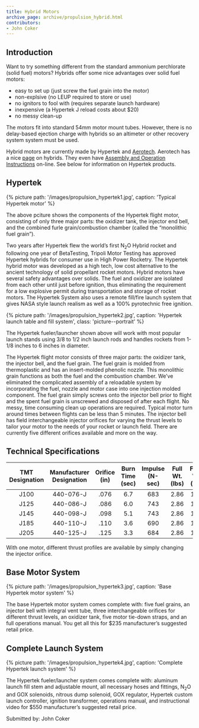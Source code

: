 ```yaml
---
title: Hybrid Motors
archive_page: archive/propulsion_hybrid.html
contributors:
- John Coker
---
```

## Introduction

Want to try something different from the standard ammonium perchlorate (solid fuel) motors?
Hybrids offer some nice advantages over solid fuel motors:

- easy to set up (just screw the fuel grain into the motor)
- non-explsive (no LEUP required to store or use)
- no ignitors to fool with (requires separate launch hardware)
- inexpensive (a Hypertek J reload costs about $20)
- no messy clean-up

The motors fit into standard 54mm motor mount tubes.
However, there is no delay-based ejection charge with hybrids so an altimeter or other recovery system system must be used.

Hybrid motors are currently made by Hypertek and [Aerotech](http://www.aerotech-rocketry.com/).
Aerotech has a nice [page](http://www.aerotech-rocketry.com/products/motors/about_Hybrid.html) on hybrids.
They even have [Assembly and Operation Instructions](http://www.aerotech-rocketry.com/products/motors/54mmInst/54mmJ280HW_inst.html) on-line.
See below for information on Hypertek products.

## Hypertek

{% picture path: '/images/propulsion_hypertek1.jpg', caption: 'Typical Hypertek motor' %}

The above pciture shows the components of the Hypertek flight motor, consisting of only three major parts: the oxidizer tank, the injector end bell, and the combined furle grain/combustion chamber (called the “monolithic fuel grain”).

Two years after Hypertek flew the world’s first N<sub>2</sub>O Hybrid rocket and following one year of BetaTesting, Tripoli Motor Testing has approved Hypertek hybrids for consumer use in High Power Rocketry.
The Hypertek hybrid motor was developed as a high tech, low cost alternative to the ancient technology of solid propellant rocket motors.
Hybrid motors have several safety advantages over solids.
The fuel and oxidizer are isolated from each other until just before ignition, thus eliminating the requirement for a low explosive permit during transportation and storage of rocket motors.
The Hypertek System also uses a remote fill/fire launch system that gives NASA style launch realism as well as a 100% pyrotechnic free ignition.

{% picture path: '/images/propulsion_hypertek2.jpg', caption: 'Hypertek launch table and fill system', class: 'picture--portrait' %}

The Hypertek fueler/launcher shown above will work with most popular launch stands using 3/8 to 1/2 inch launch rods and handles rockets from 1-1/8 inches to 6 inches in diameter.

The Hypertek flight motor consists of three major parts: the oxidizer tank, the injector bell, and the fuel grain.
The fuel grain is molded from thermoplastic and has an insert-molded phenolic nozzle.
This monolithic grain functions as both the fuel and the combustion chamber.
We’ve eliminated the complicated assembly of a reloadable system by incorporating the fuel, nozzle and motor case into one injection molded component.
The fuel grain simply screws onto the injector bell prior to flight and the spent fuel grain is unscrewed and disposed of after each flight.
No messy, time consuming clean up operations are required.
Typical motor turn around times between flights can be less than 5 minutes.
The injector bell has field interchangeable injector orifices for varying the thrust levels to tailor your motor to the needs of your rocket or launch field.
There are currently five different orifices available and more on the way.

## Technical Specifications

| TMT Designation | Manufacturer Designation | Orifice (in) | Burn Time (sec) | Impulse (N-sec) | Full Wt. (lbs) | Fired Wt. (lbs) | N<sub>2</sub>O Wt. (lbs) | Dia. (in) | Length (in) |
|:---------------:|:------------------------:|:------------:|:---------------:|:---------------:|:--------------:|:---------------:|:-------------:|:---------:|:-----------:|
| J100            | 440-076-J                | .076         | 6.7             | 683             | 2.86           | 1.90            | .75           | 2.125     | 24.2        |
| J125            | 440-086-J                | .086         | 6.0             | 743             | 2.86           | 1.91            | .75           | 2.125     | 24.2        |
| J145            | 440-098-J                | .098         | 5.1             | 743             | 2.86           | 1.92            | .75           | 2.125     | 24.2        |
| J185            | 440-110-J                | .110         | 3.6             | 690             | 2.86           | 1.94            | .75           | 2.125     | 24.2        |
| J205            | 440-125-J                | .125         | 3.3             | 684             | 2.86           | 1.96            | .75           | 2.125     | 24.2        |

With one motor, different thrust profiles are available by simply changing the injector orifice.

## Base Motor System

{% picture path: '/images/propulsion_hypertek3.jpg', caption: 'Base Hypertek motor system' %}

The base Hypertek motor system comes complete with: five fuel grains, an injector bell with integral vent tube, three interchangeable orifices for different thrust levels, an oxidizer tank, five motor tie-down straps, and an full operations manual.
You get all this for $235 manufacturer’s suggested retail price.

## Complete Launch System

{% picture path: '/images/propulsion_hypertek4.jpg', caption: 'Complete Hypertek launch system' %}

The Hypertek fueler/launcher system comes complete with: aluminum launch fill stem and adjustable mount, all necessary hoses and fittings, N<sub>2</sub>O and GOX solenoids, nitrous dump solenoid, GOX regulator, Hypertek custom launch controller, ignition transformer, operations manual, and instructional video for $550 manufacturer’s suggested retail price.

Submitted by: John Coker

